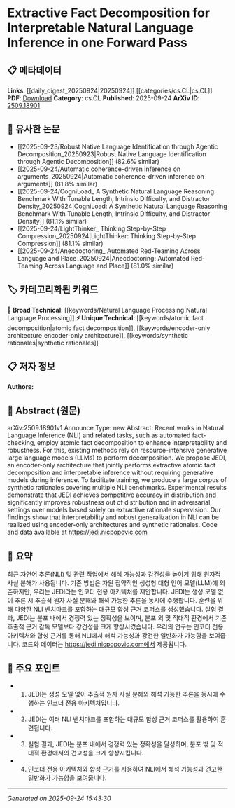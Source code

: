 <!-- KEYWORD_LINKING_METADATA:
{
  "processed_timestamp": "2025-09-24T15:43:30.040802",
  "vocabulary_version": "1.0",
  "selected_keywords": [
    "Natural Language Processing",
    "atomic fact decomposition",
    "encoder-only architecture",
    "synthetic rationales"
  ],
  "rejected_keywords": [],
  "similarity_scores": {
    "Natural Language Processing": 0.85,
    "atomic fact decomposition": 0.7,
    "encoder-only architecture": 0.72,
    "synthetic rationales": 0.68
  },
  "extraction_method": "AI_prompt_based",
  "budget_applied": true,
  "candidates_json": {
    "candidates": [
      {
        "surface": "Natural Language Inference",
        "canonical": "Natural Language Processing",
        "aliases": [
          "NLI"
        ],
        "category": "broad_technical",
        "rationale": "Natural Language Inference is a key task within Natural Language Processing, facilitating strong connections to broader NLP concepts.",
        "novelty_score": 0.45,
        "connectivity_score": 0.88,
        "specificity_score": 0.65,
        "link_intent_score": 0.85
      },
      {
        "surface": "atomic fact decomposition",
        "canonical": "atomic fact decomposition",
        "aliases": [
          "fact decomposition"
        ],
        "category": "unique_technical",
        "rationale": "This is a novel method specific to the paper, enhancing interpretability in NLI tasks.",
        "novelty_score": 0.75,
        "connectivity_score": 0.6,
        "specificity_score": 0.8,
        "link_intent_score": 0.7
      },
      {
        "surface": "encoder-only architecture",
        "canonical": "encoder-only architecture",
        "aliases": [
          "encoder architecture"
        ],
        "category": "unique_technical",
        "rationale": "The use of encoder-only architecture is a distinct approach in the context of NLI, differing from typical generative models.",
        "novelty_score": 0.7,
        "connectivity_score": 0.65,
        "specificity_score": 0.78,
        "link_intent_score": 0.72
      },
      {
        "surface": "synthetic rationales",
        "canonical": "synthetic rationales",
        "aliases": [
          "generated rationales"
        ],
        "category": "unique_technical",
        "rationale": "Synthetic rationales are a unique aspect of the paper's methodology, aiding in model training and interpretability.",
        "novelty_score": 0.68,
        "connectivity_score": 0.58,
        "specificity_score": 0.75,
        "link_intent_score": 0.68
      }
    ],
    "ban_list_suggestions": [
      "method",
      "experiment",
      "performance"
    ]
  },
  "decisions": [
    {
      "candidate_surface": "Natural Language Inference",
      "resolved_canonical": "Natural Language Processing",
      "decision": "linked",
      "scores": {
        "novelty": 0.45,
        "connectivity": 0.88,
        "specificity": 0.65,
        "link_intent": 0.85
      }
    },
    {
      "candidate_surface": "atomic fact decomposition",
      "resolved_canonical": "atomic fact decomposition",
      "decision": "linked",
      "scores": {
        "novelty": 0.75,
        "connectivity": 0.6,
        "specificity": 0.8,
        "link_intent": 0.7
      }
    },
    {
      "candidate_surface": "encoder-only architecture",
      "resolved_canonical": "encoder-only architecture",
      "decision": "linked",
      "scores": {
        "novelty": 0.7,
        "connectivity": 0.65,
        "specificity": 0.78,
        "link_intent": 0.72
      }
    },
    {
      "candidate_surface": "synthetic rationales",
      "resolved_canonical": "synthetic rationales",
      "decision": "linked",
      "scores": {
        "novelty": 0.68,
        "connectivity": 0.58,
        "specificity": 0.75,
        "link_intent": 0.68
      }
    }
  ]
}
-->

# Extractive Fact Decomposition for Interpretable Natural Language Inference in one Forward Pass

## 📋 메타데이터

**Links**: [[daily_digest_20250924|20250924]] [[categories/cs.CL|cs.CL]]
**PDF**: [Download](https://arxiv.org/pdf/2509.18901.pdf)
**Category**: cs.CL
**Published**: 2025-09-24
**ArXiv ID**: [2509.18901](https://arxiv.org/abs/2509.18901)

## 🔗 유사한 논문
- [[2025-09-23/Robust Native Language Identification through Agentic Decomposition_20250923|Robust Native Language Identification through Agentic Decomposition]] (82.6% similar)
- [[2025-09-24/Automatic coherence-driven inference on arguments_20250924|Automatic coherence-driven inference on arguments]] (81.8% similar)
- [[2025-09-24/CogniLoad_ A Synthetic Natural Language Reasoning Benchmark With Tunable Length, Intrinsic Difficulty, and Distractor Density_20250924|CogniLoad: A Synthetic Natural Language Reasoning Benchmark With Tunable Length, Intrinsic Difficulty, and Distractor Density]] (81.1% similar)
- [[2025-09-24/LightThinker_ Thinking Step-by-Step Compression_20250924|LightThinker: Thinking Step-by-Step Compression]] (81.1% similar)
- [[2025-09-24/Anecdoctoring_ Automated Red-Teaming Across Language and Place_20250924|Anecdoctoring: Automated Red-Teaming Across Language and Place]] (81.0% similar)

## 🏷️ 카테고리화된 키워드
**🧠 Broad Technical**: [[keywords/Natural Language Processing|Natural Language Processing]]
**⚡ Unique Technical**: [[keywords/atomic fact decomposition|atomic fact decomposition]], [[keywords/encoder-only architecture|encoder-only architecture]], [[keywords/synthetic rationales|synthetic rationales]]

## 📋 저자 정보

**Authors:** 

## 📄 Abstract (원문)

arXiv:2509.18901v1 Announce Type: new 
Abstract: Recent works in Natural Language Inference (NLI) and related tasks, such as automated fact-checking, employ atomic fact decomposition to enhance interpretability and robustness. For this, existing methods rely on resource-intensive generative large language models (LLMs) to perform decomposition. We propose JEDI, an encoder-only architecture that jointly performs extractive atomic fact decomposition and interpretable inference without requiring generative models during inference. To facilitate training, we produce a large corpus of synthetic rationales covering multiple NLI benchmarks. Experimental results demonstrate that JEDI achieves competitive accuracy in distribution and significantly improves robustness out of distribution and in adversarial settings over models based solely on extractive rationale supervision. Our findings show that interpretability and robust generalization in NLI can be realized using encoder-only architectures and synthetic rationales. Code and data available at https://jedi.nicpopovic.com

## 📝 요약

최근 자연어 추론(NLI) 및 관련 작업에서 해석 가능성과 강건성을 높이기 위해 원자적 사실 분해가 사용됩니다. 기존 방법은 자원 집약적인 생성형 대형 언어 모델(LLM)에 의존하지만, 우리는 JEDI라는 인코더 전용 아키텍처를 제안합니다. JEDI는 생성 모델 없이 추론 시 추출적 원자 사실 분해와 해석 가능한 추론을 동시에 수행합니다. 훈련을 위해 다양한 NLI 벤치마크를 포함하는 대규모 합성 근거 코퍼스를 생성했습니다. 실험 결과, JEDI는 분포 내에서 경쟁력 있는 정확성을 보이며, 분포 외 및 적대적 환경에서 기존 추출적 근거 감독 모델보다 강건성을 크게 향상시켰습니다. 우리의 연구는 인코더 전용 아키텍처와 합성 근거를 통해 NLI에서 해석 가능성과 강건한 일반화가 가능함을 보여줍니다. 코드와 데이터는 https://jedi.nicpopovic.com에서 제공됩니다.

## 🎯 주요 포인트

- 1. JEDI는 생성 모델 없이 추출적 원자 사실 분해와 해석 가능한 추론을 동시에 수행하는 인코더 전용 아키텍처입니다.
- 2. JEDI는 여러 NLI 벤치마크를 포함하는 대규모 합성 근거 코퍼스를 활용하여 훈련됩니다.
- 3. 실험 결과, JEDI는 분포 내에서 경쟁력 있는 정확성을 달성하며, 분포 밖 및 적대적 환경에서의 견고성을 크게 향상시킵니다.
- 4. 인코더 전용 아키텍처와 합성 근거를 사용하여 NLI에서 해석 가능성과 견고한 일반화가 가능함을 보여줍니다.


---

*Generated on 2025-09-24 15:43:30*